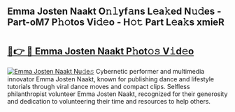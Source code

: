 ## Emma Josten Naakt O𝚗𝚕yf𝚊ns L𝚎a𝚔ed N𝚞𝚍es - Part-oM7 P𝚑𝚘tos Vi𝚍𝚎o - H𝚘𝚝 Part L𝚎a𝚔s xmieR

# <h2><a href="http://kfc6afj.oniu.top/?m=Emma+Josten+Naakt">🔗👉 🔴 Emma Josten Naakt P𝚑ot𝚘𝚜 V𝚒d𝚎o</a></h2>

[![Emma Josten Naakt Nu𝚍e𝚜](https://i.imgur.com/0qMVB7G.gif)](http://kfc6afj.oniu.top/?m=Emma+Josten+Naakt)
Cybernetic performer and multimedia innovator Emma Josten Naakt, known for publishing dance and lifestyle tutorials through viral dance moves and compact clips. Selfless philanthropist volunteer Emma Josten Naakt, recognized for their generosity and dedication to volunteering their time and resources to help others.  
